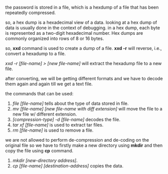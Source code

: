 the password is stored in a file, which is a hexdump of a file that has been repeatedly compressed. 

so,  a hex dump is a hexadecimal view of a data. looking at a hex dump of data is usually done in the context of debugging.
in a hex dump, each byte is represented as a two-digit hexadecimal number. Hex dumps are commonly organized into rows of 8 or 16 bytes.

so, **xxd** command is used to create a dump of a file.
**xxd -r** will reverse, i.e., convert a hexadump to a file.

_xxd -r [file-name] > [new file-name]_ will extract the hexadump file to a new file.

after converting, we will be getting different formats and we have to decode them again and again till we get a text file.

the commands that can be used:
1. _file [file-name]_ tells about the type of data stored in file.
2. _mv [file-name] [new file-name with diff extension]_ will move the file to a new file w/ different extension.
3. _[compression-type] -d [file-name]_ decodes the file.
4. _tar xf [file-name]_ is used to extract tar files.
5. _rm [file-name]_ is used to remove a file.

we are not allowed to perform de-compression and de-coding on the original file so we have to firstly make a new directory using **mkdir** 
and then copy the file using **cp** command.

1. _mkdir [new-directory address]_.
2. _cp [file-name] [destination-address]_ copies the data.
